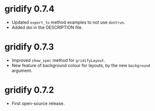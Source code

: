 # gridify 0.7.4

* Updated `export_to` method examples to not use `dontrun`.
* Added doi in the DESCRIPTION file.

# gridify 0.7.3

* Improved `show_spec` method for `gridifyLayout`.
* New feature of background colour for layouts, by the new `background` argument.

# gridify 0.7.2

* First open-source release.

